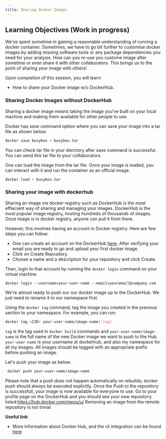 ```yaml
---
title: Sharing Docker Images
---
```

## Learning Objectives (Work in progress)

We’ve spent sometime in gaining a reasonable understanding of running a docker container. Sometimes, we have to go bit further to customise docker images by adding missing software tools or any package dependencies you need for your  analysis. How can you re-use you custome image after sometime or even share it with other collaborators. This brings us to the point of sharing your image with others!

Upon completion of this session, you will learn: 

- How to share your Docker image w/o DockerHub.

### Sharing Docker Images without DockerHub

Sharing a docker image means taking the image you’ve built on your local machine and making them available for other people to use.

Docker has *save* command option where you can save your image into a tar file as shown below:

```bash
docker save busybox > busybox.tar

```
You can check tar file in your dierctory after save command is successful. You can send this tar file to your colllaborators.


One can load the image from the tar file. Once your image is loaded, you can interact with it and run the container as an official image.

```bash
docker load < busybox.tar
```

### Sharing your image with dockerhub 

Sharing an image *via* docker registry such as  DockerHub is the most effiecient way of sharing and managing your images. DockerHub is the most popular image registry, hosting hundreds of thousands of images. Once image is in docker registry, anyone can pull it from there. 

However, this involves having an account in Docker registry. Here are few steps you can follow:

- One can create an account on the DockerHub [here](https://hub.docker.com/account/signup/). After verifying your email you are ready to go and upload your first docker image.
- Click on Create Repository.
- Choose a name  and a description for your repository and click Create.

Then, login to that account by running the ``docker login`` command on your virtual machine

```
docker login --username=your-user-name --email=youremail@company.com
```
We're almost ready to push our our docker image up to the DockerHub. We just need to rename it to our namespace first.

Using the `docker tag` command, tag the image you created in the previous section to your namespace. For example, you can run:

```bash
docker tag <CID> your-user-name/image-name[:tag]
```

`tag` is the tag used in `docker build` commands and `your-user-name/image-name` is the full name of the new Docker image we want to push to the Hub. `your-user-name` is your username at dockerhub, and also my namespace for all my images. All images should be tagged with an appropriate prefix before pushing an image.

 Let's push your image as below:

```bash
 docker push your-user-name/image-name
```

Please note that a push does not happen automatically on rebuilds; docker push should always be executed explicitly. Once the Push  to the repository is successfull, your image is now available for everyone to use. Go to your profile page on the DockerHub and you should see your new repository listed:[https://hub.docker.com/repos/u/<username>](https://hub.docker.com/repos/u/<username>)
Removing an image from the remote repository is not trivial

**Useful link**:
- More information about Docker Hub, and the cli integration can be found [here](https://docs.docker.com/docker-hub/)

